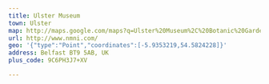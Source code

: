 ```yaml
---
title: Ulster Museum
town: Ulster
map: http://maps.google.com/maps?q=Ulster%20Museum%2C%20Botanic%20Gardens%2C%20Belfast%2C%20County%20Antrim%2C%20GB%2C%20BT9%205AB
url: http://www.nmni.com/
geo: '{"type":"Point","coordinates":[-5.9353219,54.5824228]}'
address: Belfast BT9 5AB, UK
plus_code: 9C6PH3J7+XV

---
```


